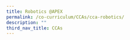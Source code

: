 ```yaml
---
title: Robotics @APEX
permalink: /co-curriculum/CCAs/cca-robotics/
description: ""
third_nav_title: CCAs
---
```

